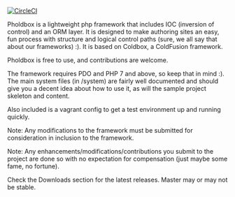 [![CircleCI](https://circleci.com/gh/jnbarlow/pholdbox.svg?style=shield)](https://circleci.com/gh/jnbarlow/pholdbox)

Pholdbox is a lightweight php framework that includes IOC (inversion of control) and an ORM layer.  It 
is designed to make authoring sites an easy, fun process with structure and logical control paths 
(sure, we all say that about our frameworks) :). It is based on Coldbox, a ColdFusion framework.

Pholdbox is free to use, and contributions are welcome.

The framework requires PDO and PHP 7 and above, so keep that in mind :).  The main system files 
(in /system) are fairly well documented and should give you a decent idea about how to use it, as 
will the sample project skeleton and content.

Also included is a vagrant config to get a test environment up and running quickly.  

Note: Any modifications to the framework must be submitted for consideration in inclusion to the 
framework.

Note: Any enhancements/modifications/contributions you submit to the project are done so with no 
expectation for compensation (just maybe some fame, no fortune).  

Check the Downloads section for the latest releases. Master may or may not be stable.
